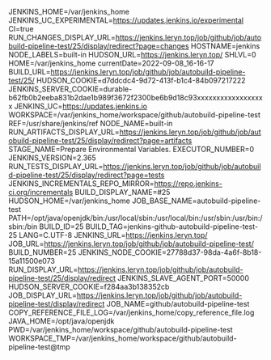 JENKINS_HOME=/var/jenkins_home
JENKINS_UC_EXPERIMENTAL=https://updates.jenkins.io/experimental
CI=true
RUN_CHANGES_DISPLAY_URL=https://jenkins.leryn.top/job/github/job/autobuild-pipeline-test/25/display/redirect?page=changes
HOSTNAME=jenkins
NODE_LABELS=built-in
HUDSON_URL=https://jenkins.leryn.top/
SHLVL=0
HOME=/var/jenkins_home
currentDate=2022-09-08_16-16-17
BUILD_URL=https://jenkins.leryn.top/job/github/job/autobuild-pipeline-test/25/
HUDSON_COOKIE=d7ddcdc4-9d72-413f-b1c4-84b097217222
JENKINS_SERVER_COOKIE=durable-b62fb0b2eeba831b2dae1b989f3672f2300be6b9d18c93xxxxxxxxxxxxxxxxxx
JENKINS_UC=https://updates.jenkins.io
WORKSPACE=/var/jenkins_home/workspace/github/autobuild-pipeline-test
REF=/usr/share/jenkins/ref
NODE_NAME=built-in
RUN_ARTIFACTS_DISPLAY_URL=https://jenkins.leryn.top/job/github/job/autobuild-pipeline-test/25/display/redirect?page=artifacts
STAGE_NAME=Prepare Environmental Variables.
EXECUTOR_NUMBER=0
JENKINS_VERSION=2.365
RUN_TESTS_DISPLAY_URL=https://jenkins.leryn.top/job/github/job/autobuild-pipeline-test/25/display/redirect?page=tests
JENKINS_INCREMENTALS_REPO_MIRROR=https://repo.jenkins-ci.org/incrementals
BUILD_DISPLAY_NAME=#25
HUDSON_HOME=/var/jenkins_home
JOB_BASE_NAME=autobuild-pipeline-test
PATH=/opt/java/openjdk/bin:/usr/local/sbin:/usr/local/bin:/usr/sbin:/usr/bin:/sbin:/bin
BUILD_ID=25
BUILD_TAG=jenkins-github-autobuild-pipeline-test-25
LANG=C.UTF-8
JENKINS_URL=https://jenkins.leryn.top/
JOB_URL=https://jenkins.leryn.top/job/github/job/autobuild-pipeline-test/
BUILD_NUMBER=25
JENKINS_NODE_COOKIE=27788d37-98da-4a6f-8b18-15a11500e073
RUN_DISPLAY_URL=https://jenkins.leryn.top/job/github/job/autobuild-pipeline-test/25/display/redirect
JENKINS_SLAVE_AGENT_PORT=50000
HUDSON_SERVER_COOKIE=f284aa3b138352cb
JOB_DISPLAY_URL=https://jenkins.leryn.top/job/github/job/autobuild-pipeline-test/display/redirect
JOB_NAME=github/autobuild-pipeline-test
COPY_REFERENCE_FILE_LOG=/var/jenkins_home/copy_reference_file.log
JAVA_HOME=/opt/java/openjdk
PWD=/var/jenkins_home/workspace/github/autobuild-pipeline-test
WORKSPACE_TMP=/var/jenkins_home/workspace/github/autobuild-pipeline-test@tmp